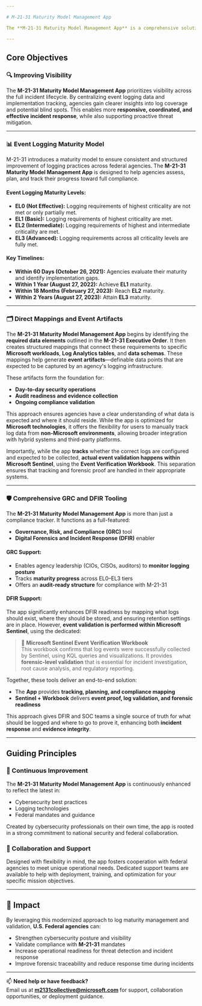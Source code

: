 ```yaml
---

# M-21-31 Maturity Model Management App

The **M-21-31 Maturity Model Management App** is a comprehensive solution designed to strengthen the cybersecurity capabilities of U.S. Federal agencies. Aligned with **Executive Order 14028** and developed in response to **[Executive Order M-21-31](https://www.whitehouse.gov/wp-content/uploads/2021/08/M-21-31-Improving-the-Federal-Governments-Investigative-and-Remediation-Capabilities-Related-to-Cybersecurity-Incidents.pdf)**, this new offering enables agencies to manage and mature their event logging capabilities, validate compliance, and enhance visibility before, during, and after a cybersecurity incident.

---
```


## Core Objectives

### 🔍 Improving Visibility  
The **M-21-31 Maturity Model Management App** prioritizes visibility across the full incident lifecycle. By centralizing event logging data and implementation tracking, agencies gain clearer insights into log coverage and potential blind spots. This enables more **responsive, coordinated, and effective incident response**, while also supporting proactive threat mitigation.

---

### 📊 Event Logging Maturity Model  

M-21-31 introduces a maturity model to ensure consistent and structured improvement of logging practices across federal agencies. The **M-21-31 Maturity Model Management App** is designed to help agencies assess, plan, and track their progress toward full compliance.

#### Event Logging Maturity Levels:
- **EL0 (Not Effective):** Logging requirements of highest criticality are not met or only partially met.  
- **EL1 (Basic):** Logging requirements of highest criticality are met.  
- **EL2 (Intermediate):** Logging requirements of highest and intermediate criticality are met.  
- **EL3 (Advanced):** Logging requirements across all criticality levels are fully met.

#### Key Timelines:
- **Within 60 Days (October 26, 2021):** Agencies evaluate their maturity and identify implementation gaps.  
- **Within 1 Year (August 27, 2022):** Achieve **EL1** maturity.  
- **Within 18 Months (February 27, 2023):** Reach **EL2** maturity.  
- **Within 2 Years (August 27, 2023):** Attain **EL3** maturity.

---

### 🗂️ Direct Mappings and Event Artifacts

The **M-21-31 Maturity Model Management App** begins by identifying the **required data elements** outlined in the **M-21-31 Executive Order**. It then creates structured mappings that connect these requirements to specific **Microsoft workloads**, **Log Analytics tables**, and **data schemas**. These mappings help generate **event artifacts**—definable data points that are expected to be captured by an agency's logging infrastructure.

These artifacts form the foundation for:

- **Day-to-day security operations**  
- **Audit readiness and evidence collection**  
- **Ongoing compliance validation**

This approach ensures agencies have a clear understanding of what data is expected and where it should reside. While the app is optimized for **Microsoft technologies**, it offers the flexibility for users to manually track log data from **non-Microsoft environments**, allowing broader integration with hybrid systems and third-party platforms.

Importantly, while the app **tracks** whether the correct logs are configured and expected to be collected, **actual event validation happens within Microsoft Sentinel**, using the **Event Verification Workbook**. This separation ensures that tracking and forensic proof are handled in their appropriate systems.

---

### 🛡️ Comprehensive GRC and DFIR Tooling

The **M-21-31 Maturity Model Management App** is more than just a compliance tracker. It functions as a full-featured:

- **Governance, Risk, and Compliance (GRC)** tool  
- **Digital Forensics and Incident Response (DFIR)** enabler

#### GRC Support:
- Enables agency leadership (CIOs, CISOs, auditors) to **monitor logging posture**
- Tracks **maturity progress** across EL0–EL3 tiers
- Offers an **audit-ready structure** for compliance with M-21-31

#### DFIR Support:
The app significantly enhances DFIR readiness by mapping what logs should exist, where they should be stored, and ensuring retention settings are in place. However, **event validation is performed within Microsoft Sentinel**, using the dedicated:

> 🔎 **Microsoft Sentinel Event Verification Workbook**  
> This workbook confirms that log events were successfully collected by Sentinel, using KQL queries and visualizations. It provides **forensic-level validation** that is essential for incident investigation, root cause analysis, and regulatory reporting.

Together, these tools deliver an end-to-end solution:

- The **App** provides **tracking, planning, and compliance mapping**  
- **Sentinel + Workbook** delivers **event proof, log validation, and forensic readiness**

This approach gives DFIR and SOC teams a single source of truth for what should be logged and where to go to prove it, enhancing both **incident response** and **evidence integrity**.

---

## Guiding Principles

### 🔄 Continuous Improvement  
The **M-21-31 Maturity Model Management App** is continuously enhanced to reflect the latest in:

- Cybersecurity best practices  
- Logging technologies  
- Federal mandates and guidance  

Created by cybersecurity professionals on their own time, the app is rooted in a strong commitment to national security and federal collaboration.

### 🤝 Collaboration and Support  
Designed with flexibility in mind, the app fosters cooperation with federal agencies to meet unique operational needs. Dedicated support teams are available to help with deployment, training, and optimization for your specific mission objectives.

---

## 🚀 Impact  

By leveraging this modernized approach to log maturity management and validation, **U.S. Federal agencies** can:

- Strengthen cybersecurity posture and visibility  
- Validate compliance with **M-21-31** mandates  
- Increase operational readiness for threat detection and incident response  
- Improve forensic traceability and reduce response time during incidents  

---

📫 **Need help or have feedback?**  
Email us at **m2131collective@microsoft.com** for support, collaboration opportunities, or deployment guidance.

